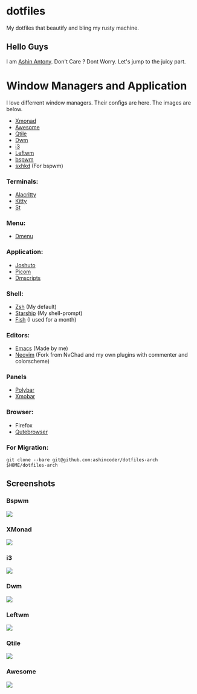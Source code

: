 # dotfiles

My dotfiles that beautify and bling my rusty machine.

## Hello Guys

I am [Ashin Antony](https://www.youtube.com/channel/UCZqKL3vIdyHUiLuR1vYwVgw). Don't Care ? Dont Worry. Let's jump to the juicy part.

# Window Managers and Application

I love differrent window managers. Their configs are here. The images are below.

+ [Xmonad](https://github.com/ashincoder/dotfiles/tree/master/.config/xmonad)
+ [Awesome](https://github.com/ashincoder/dotfiles/tree/master/.config/awesome)
+ [Qtile](https://github.com/ashincoder/dotfiles/tree/master/.config/qtile)
+ [Dwm](https://github.com/ashincoder/dwm-ashin)
+ [i3](https://github.com/ashincoder/dotfiles/tree/master/.config/i3)
+ [Leftwm](https://github.com/ashincoder/dotfiles/tree/master/.config/leftwm)
+ [bspwm](https://github.com/ashincoder/dotfiles/tree/master/.config/bspwm)
+ [sxhkd](https://github.com/ashincoder/dotfiles/tree/master/.config/sxhkd) (For bspwm)

### Terminals:

+ [Alacritty](https://github.com/ashincoder/dotfiles/tree/master/.config/alacritty)
+ [Kitty](https://github.com/ashincoder/dotfiles/tree/master/.config/kitty)
+ [St](https://github.com/ashincoder/st-ashin)

### Menu:

+ [Dmenu](https://github.com/ashincoder/dmenu-ashin)

### Application:
+ [Joshuto](https://github.com/ashincoder/dotfiles/tree/master/.config/joshuto)
+ [Picom](https://github.com/ashincoder/dotfiles/tree/master/.config/picom)
+ [Dmscripts](https://github.com/ashincoder/dotfiles/tree/master/.config/dmscripts)

### Shell:

+ [Zsh](https://github.com/ashincoder/dotfiles/tree/master/.config/zsh)  (My default)
+ [Starship](https://github.com/ashincoder/dotfiles/tree/master/.config/starship.toml)  (My shell-prompt)
+ [Fish](https://github.com/ashincoder/dotfiles/tree/master/.config/fish) (I used for a month)

### Editors:

+ [Emacs](https://github.com/ashincoder/dotfiles/tree/master/.config/emacs) (Made by me)
+ [Neovim](https://github.com/ashincoder/dotfiles/tree/master/.config/nvim) (Fork from NvChad and my own plugins with commenter and colorscheme)

### Panels

+ [Polybar](https://github.com/ashincoder/dotfiles/tree/master/.config/polybar)
+ [Xmobar](https://github.com/ashincoder/dotfiles/tree/master/.config/xmobar)

### Browser:

+ Firefox
+ [Qutebrowser](https://github.com/ashincoder/dotfiles/tree/master/.config/qutebrowser)

### For Migration:
`git clone --bare git@github.com:ashincoder/dotfiles-arch $HOME/dotfiles-arch`

## Screenshots 

### Bspwm
![](https://github.com/ashincoder/dotfiles/blob/master/.screenshots/bspwm.png)
### XMonad
![](https://github.com/ashincoder/dotfiles/blob/master/.screenshots/xmonad.png)
### i3
![](https://github.com/ashincoder/dotfiles/blob/master/.screenshots/i3.png)
### Dwm
![](https://github.com/ashincoder/dotfiles/blob/master/.screenshots/dwm.png)
### Leftwm
![](https://github.com/ashincoder/dotfiles/blob/master/.screenshots/leftwm.png)
### Qtile
![](https://github.com/ashincoder/dotfiles/blob/master/.screenshots/qtile.png)
### Awesome
![](https://github.com/ashincoder/dotfiles/blob/master/.screenshots/awesome.png)
